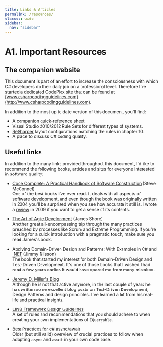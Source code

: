 ```yaml
---
title: Links & Articles
permalink: /resources/
classes: wide
sidebar:
  nav: "sidebar"
---
```


# A1. Important Resources
## The companion website
This document is part of an effort to increase the consciousness with which C# developers do their daily job on a professional level. Therefore I've started a dedicated CodePlex site that can be found at [www.csharpcodingguidelines.com](http://www.csharpcodingguidelines.com).

In addition to the most up to date version of this document, you'll find:

- A companion quick-reference sheet
- Visual Studio 2010/2012 Rule Sets for different types of systems.
- [ReSharper](http://www.jetbrains.com/resharper/download/) layout configurations matching the rules in chapter 10.
- A place to discuss C# coding quality.

## Useful links
In addition to the many links provided throughout this document, I'd like to recommend the following books, articles and sites for everyone interested in software quality:

* [Code Complete: A Practical Handbook of Software Construction](http://www.amazon.com/Code-Complete-Practical-Handbook-Construction/dp/0735619670) (Steve McConnel)  
One of the best books I've ever read. It deals with all aspects of software development, and even though the book was originally written in 2004 you'll be surprised when you see how accurate it still is. I wrote a [review](http://www.continuousimprover.com/2009/07/book-review-code-complete-2nd-edition.html) in 2009 if you want to get a sense of its contents.

* [The Art of Agile Development](http://www.amazon.com/Art-Agile-Development-James-Shore/dp/0596527675) (James Shore)  
Another great all-encompassing trip through the many practices preached by processes like Scrum and Extreme Programming. If you're looking for a quick introduction with a pragmatic touch, make sure you read James's book.

* [Applying Domain-Driven Design and Patterns: With Examples in C# and .NET](http://www.amazon.com/Applying-Domain-Driven-Design-Patterns-Examples/dp/0321268202) (Jimmy Nilsson)  
The book that started my interest for both Domain-Driven Design and Test-Driven Development. It's one of those books that I wished I had read a few years earlier. It would have spared me from many mistakes.

* [Jeremy D. Miller's Blog](http://codebetter.com/jeremymiller/author/jeremymiller/)  
Although he is not that active anymore, in the last couple of years he has written some excellent blog posts on Test-Driven Development, Design Patterns and design principles. I've learned a lot from his real-life and practical insights.

* [LINQ Framework Design Guidelines](https://blogs.msdn.microsoft.com/mirceat/2008/03/12/linq-framework-design-guidelines/)  
A set of rules and recommendations that you should adhere to when creating your own implementations of `IQueryable`.

* [Best Practices for c# async/await](https://msdn.microsoft.com/en-us/magazine/jj991977.aspx)  
Older (but still valid) overview of crucial practices to follow when adopting `async` and `await` in your own code base.